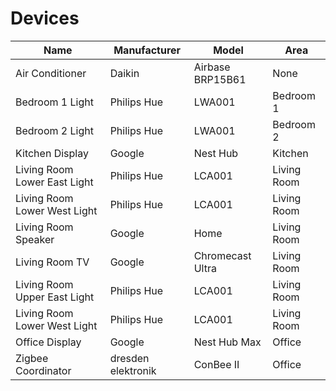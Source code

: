 # Devices

| Name                         | Manufacturer       | Model            | Area        |
|------------------------------|--------------------|------------------|-------------|
| Air Conditioner              | Daikin             | Airbase BRP15B61 | None        |
| Bedroom 1 Light              | Philips Hue        | LWA001           | Bedroom 1   |
| Bedroom 2 Light              | Philips Hue        | LWA001           | Bedroom 2   |
| Kitchen Display              | Google             | Nest Hub         | Kitchen     |
| Living Room Lower East Light | Philips Hue        | LCA001           | Living Room |
| Living Room Lower West Light | Philips Hue        | LCA001           | Living Room |
| Living Room Speaker          | Google             | Home             | Living Room |
| Living Room TV               | Google             | Chromecast Ultra | Living Room |
| Living Room Upper East Light | Philips Hue        | LCA001           | Living Room |
| Living Room Lower West Light | Philips Hue        | LCA001           | Living Room |
| Office Display               | Google             | Nest Hub Max     | Office      |
| Zigbee Coordinator           | dresden elektronik | ConBee II        | Office      |
